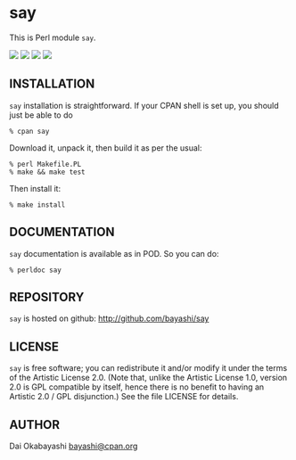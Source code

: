# say

This is Perl module `say`.

<a href="https://github.com/bayashi/say/blob/master/lib/say.pm"><img src="https://img.shields.io/badge/Version-0.03-green?style=flat"></a> <a href="https://github.com/bayashi/say/blob/master/LICENSE"><img src="https://img.shields.io/badge/LICENSE-Artistic%202.0-GREEN.png?style=flat"></a> <a href="https://github.com/bayashi/say/actions"><img src="https://github.com/bayashi/say/workflows/main/badge.svg?_t=1725680061"/></a> <a href="https://coveralls.io/r/bayashi/say"><img src="https://coveralls.io/repos/bayashi/say/badge.png?_t=1725680061&branch=master"/></a>



## INSTALLATION

`say` installation is straightforward. If your CPAN shell is set up,
you should just be able to do

    % cpan say

Download it, unpack it, then build it as per the usual:

    % perl Makefile.PL
    % make && make test

Then install it:

    % make install


## DOCUMENTATION

`say` documentation is available as in POD. So you can do:

    % perldoc say


## REPOSITORY

`say` is hosted on github: http://github.com/bayashi/say


## LICENSE

`say` is free software; you can redistribute it and/or modify it under the terms of the Artistic License 2.0. (Note that, unlike the Artistic License 1.0, version 2.0 is GPL compatible by itself, hence there is no benefit to having an Artistic 2.0 / GPL disjunction.) See the file LICENSE for details.


## AUTHOR

Dai Okabayashi bayashi@cpan.org
